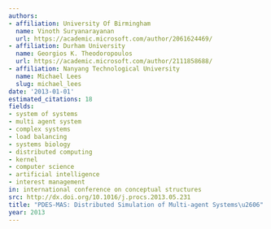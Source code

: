 ```yaml
---
authors:
- affiliation: University Of Birmingham
  name: Vinoth Suryanarayanan
  url: https://academic.microsoft.com/author/2061624469/
- affiliation: Durham University
  name: Georgios K. Theodoropoulos
  url: https://academic.microsoft.com/author/2111858688/
- affiliation: Nanyang Technological University
  name: Michael Lees
  slug: michael_lees
date: '2013-01-01'
estimated_citations: 18
fields:
- system of systems
- multi agent system
- complex systems
- load balancing
- systems biology
- distributed computing
- kernel
- computer science
- artificial intelligence
- interest management
in: international conference on conceptual structures
src: http://dx.doi.org/10.1016/j.procs.2013.05.231
title: "PDES-MAS: Distributed Simulation of Multi-agent Systems\u2606"
year: 2013
---
```

